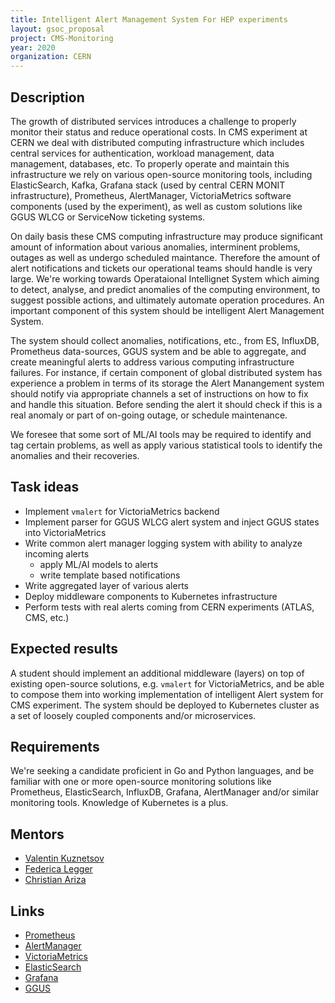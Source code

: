 ```yaml
---
title: Intelligent Alert Management System For HEP experiments
layout: gsoc_proposal
project: CMS-Monitoring
year: 2020
organization: CERN
---
```


## Description

The growth of distributed services introduces a challenge to properly
monitor their status and reduce operational costs. In CMS experiment
at CERN we deal with distributed computing infrastructure which includes
central services for authentication, workload management, data management,
databases, etc. To properly operate and maintain this infrastructure
we rely on various open-source monitoring tools, including 
ElasticSearch, Kafka, Grafana stack (used by central CERN MONIT infrastructure), 
Prometheus, AlertManager, VictoriaMetrics software components (used by the experiment),
as well as custom solutions like GGUS WLCG or ServiceNow ticketing systems.

On daily basis these CMS computing infrastructure may produce significant
amount of information about various anomalies, interminent problems, outages as
well as undergo scheduled maintance. Therefore the amount of alert
notifications and tickets our operational teams should handle is very large.
We're working towards Operataional Intellignet System which aiming to detect,
analyse, and predict anomalies of the computing environment, to suggest
possible actions, and ultimately automate operation procedures.  An important
component of this system should be intelligent Alert Management System.

The system should collect anomalies, notifications, etc., from ES, InfluxDB, Prometheus
data-sources, GGUS system and be able to aggregate, and create meaningful
alerts to address various computing infrastructure failures. For instance, if certain
component of global distributed system has experience a problem in terms of its
storage the Alert Manangement system should notify via appropriate channels a
set of instructions on how to fix and handle this situation. Before sending
the alert it should check if this is a real anomaly or part of on-going
outage, or schedule maintenance.

We foresee that some sort of ML/AI tools may be required to identify and tag
certain problems, as well as apply various statistical tools to identify
the anomalies and their recoveries.

## Task ideas
 * Implement `vmalert` for VictoriaMetrics backend
 * Implement parser for GGUS WLCG alert system and inject GGUS states into VictoriaMetrics
 * Write common alert manager logging system with ability to analyze incoming alerts
   * apply ML/AI models to alerts
   * write template based notifications
 * Write aggregated layer of various alerts
 * Deploy middleware components to Kubernetes infrastructure
 * Perform tests with real alerts coming from CERN experiments (ATLAS, CMS, etc.)

## Expected results
A student should implement an additional middleware (layers) on top of existing
open-source solutions, e.g. `vmalert` for VictoriaMetrics, and be able to
compose them into working implementation of intelligent Alert system for CMS experiment.
The system should be deployed to Kubernetes cluster as a set of loosely
coupled components and/or microservices.

## Requirements
We're seeking a candidate proficient in Go and Python languages, and be familiar
with one or more open-source monitoring solutions like Prometheus, ElasticSearch, InfluxDB,
Grafana, AlertManager and/or similar monitoring tools. Knowledge of Kubernetes is a plus.

## Mentors
  * [Valentin Kuznetsov](mailto:vkuznet@gmail.com)
  * [Federica Legger](mailto:federica.legger@to.infn.it)
  * [Christian Ariza](mailto:christian.ariza@gmail.com)

## Links
  * [Prometheus](https://prometheus.io/)
  * [AlertManager](https://prometheus.io/docs/alerting/alertmanager/)
  * [VictoriaMetrics](https://victoriametrics.com/)
  * [ElasticSearch](https://www.elastic.co/)
  * [Grafana](https://grafana.com/)
  * [GGUS](https://ggus.eu/)
